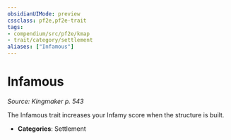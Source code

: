```yaml
---
obsidianUIMode: preview
cssclass: pf2e,pf2e-trait
tags:
- compendium/src/pf2e/kmap
- trait/category/settlement
aliases: ["Infamous"]
---
```

# Infamous  
*Source: Kingmaker p. 543*  

The Infamous trait increases your Infamy score when the structure is built.

- **Categories**: Settlement